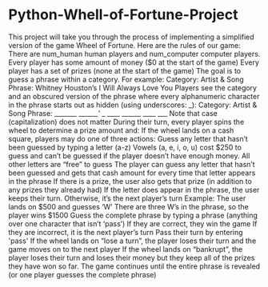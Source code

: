 # Python-Whell-of-Fortune-Project
This project will take you through the process of implementing a simplified version of the game Wheel of Fortune. Here are the rules of our game:  There are num_human human players and num_computer computer players. Every player has some amount of money ($0 at the start of the game)  Every player has a set of prizes (none at the start of the game)  The goal is to guess a phrase within a category. For example: Category: Artist &amp; Song  Phrase: Whitney Houston’s I Will Always Love You  Players see the category and an obscured version of the phrase where every alphanumeric character in the phrase starts out as hidden (using underscores: _): Category: Artist &amp; Song  Phrase: _______ _______'_ _ ____ ______ ____ ___  Note that case (capitalization) does not matter  During their turn, every player spins the wheel to determine a prize amount and: If the wheel lands on a cash square, players may do one of three actions: Guess any letter that hasn’t been guessed by typing a letter (a-z) Vowels (a, e, i, o, u) cost $250 to guess and can’t be guessed if the player doesn’t have enough money. All other letters are “free” to guess  The player can guess any letter that hasn’t been guessed and gets that cash amount for every time that letter appears in the phrase  If there is a prize, the user also gets that prize (in addition to any prizes they already had)  If the letter does appear in the phrase, the user keeps their turn. Otherwise, it’s the next player’s turn  Example: The user lands on $500 and guesses ‘W’ There are three W’s in the phrase, so the player wins $1500  Guess the complete phrase by typing a phrase (anything over one character that isn’t ‘pass’) If they are correct, they win the game  If they are incorrect, it is the next player’s turn  Pass their turn by entering 'pass'  If the wheel lands on “lose a turn”, the player loses their turn and the game moves on to the next player  If the wheel lands on “bankrupt”, the player loses their turn and loses their money but they keep all of the prizes they have won so far.  The game continues until the entire phrase is revealed (or one player guesses the complete phrase)
